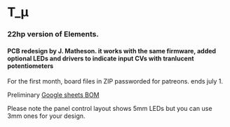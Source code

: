 
# T_&#956; 

### 22hp version of Elements.

#### PCB redesign by J. Matheson. it works with the same firmware, added optional LEDs and drivers to indicate input CVs with tranlucent potentiometers

For the first month, board files in ZIP passworded for patreons.
ends july 1.

Preliminary
[Google sheets BOM](https://docs.google.com/spreadsheets/d/1Lmw_vbfZjfJuwSoqSG6ILmJpoPe0FKRurnHxmRSzMKM/edit?usp=sharing)

Please note the panel control layout shows 5mm LEDs but you can use 3mm ones for your design.